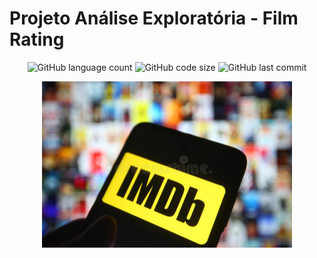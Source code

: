 # Projeto Análise Exploratória - Film Rating

<p align="center">

<img alt="GitHub language count" src="https://img.shields.io/github/languages/count/rafaelladuarte/film_rating_exploratory_analysis?style=plastic">
<img alt="GitHub code size" src="https://img.shields.io/github/languages/code-size/rafaelladuarte/film_rating_exploratory_analysis?color=red&style=plastic">
<img alt="GitHub last commit" src="https://img.shields.io/github/last-commit/rafaelladuarte/film_rating_exploratory_analysis?style=plastic">

</p>

<p align="center">
<img width='400px'  src='images/imbd.jpg'/>
</p>

